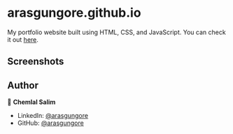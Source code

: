 # arasgungore.github.io

My portfolio website built using HTML, CSS, and JavaScript. You can check it out [here](https://arasgungore.github.io).



## Screenshots



## Author

👤 **Chemlal Salim**

* LinkedIn: [@arasgungore](https://www.linkedin.com/in/arasgungore)
* GitHub: [@arasgungore](https://github.com/arasgungore)
